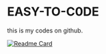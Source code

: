 # EASY-TO-C0DE
this is my codes on github.
<!-- Readme Card-->
[![Readme Card](https://github-readme-stats.vercel.app/api/pin/?username=sad0xer&repo=EASY-TO-C0DE)](https://github.com/sad0xer/EASY-TO-C0DE)

